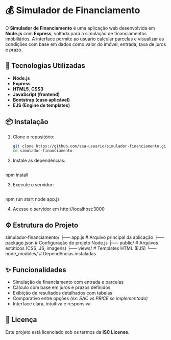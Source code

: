 # 💰 Simulador de Financiamento

O **Simulador de Financiamento** é uma aplicação web desenvolvida em **Node.js** com **Express**, voltada para a simulação de financiamentos imobiliários. A interface permite ao usuário calcular parcelas e visualizar as condições com base em dados como valor do imóvel, entrada, taxa de juros e prazo.

## 🚀 Tecnologias Utilizadas

- **Node.js**
- **Express**
- **HTML5**, **CSS3**
- **JavaScript (frontend)**
- **Bootstrap (caso aplicável)**
- **EJS (Engine de templates)**

## 📦 Instalação

1. Clone o repositório:

   ```bash
   git clone https://github.com/seu-usuario/simulador-financiamento.git
   cd simulador-financiamento

2. Instale as dependências:
   ```bash
npm install

3. Execute o servidor:
   ```bash
npm run start
node app.js

4. Acesse o servidor em http://localhost:3000

## ⚙️ Estrutura do Projeto

simulador-financiamento/
├── app.js # Arquivo principal da aplicação
├── package.json # Configuração do projeto Node.js
├── public/ # Arquivos estáticos (CSS, JS, imagens)
├── views/ # Templates HTML (EJS)
└── node_modules/ # Dependências instaladas

## ✨ Funcionalidades

- Simulação de financiamento com entrada e parcelas  
- Cálculo com base em juros e prazos definidos  
- Exibição de resultados detalhados com tabelas  
- Comparativo entre opções *(ex: SAC vs PRICE se implementado)*  
- Interface clara, intuitiva e responsiva  


## 📄 Licença

Este projeto está licenciado sob os termos da **ISC License**.


